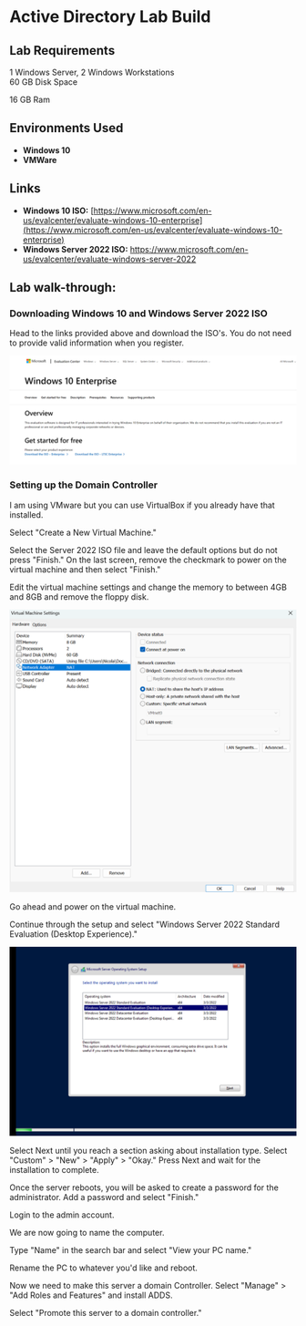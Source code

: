 <h1>Active Directory Lab Build</h1>

<h2>Lab Requirements</h2>
1 Windows Server, 2 Windows Workstations
<br />
60 GB Disk Space

16 GB Ram

<h2>Environments Used </h2>

- <b>Windows 10</b>
- <b>VMWare</b>

<h2>Links</h2>

- <b>Windows 10 ISO:</b> [https://www.microsoft.com/en-us/evalcenter/evaluate-windows-10-enterprise](https://www.microsoft.com/en-us/evalcenter/evaluate-windows-10-enterprise)
- <b>Windows Server 2022 ISO:</b> https://www.microsoft.com/en-us/evalcenter/evaluate-windows-server-2022





<h2>Lab walk-through:</h2>

<p align="center">
<h3> Downloading Windows 10 and Windows Server 2022 ISO </h3> 
  Head to the links provided above and download the ISO's. You do not need to provide valid information when you register. 




![ISO](/AD-Lab-Build/Images/iso.png)

<h3>Setting up the Domain Controller</h3>

I am using VMware but you can use VirtualBox if you already have that installed.

Select "Create a New Virtual Machine."

Select the Server 2022 ISO file and leave the default options but do not press "Finish." On the last screen, remove the checkmark to power on the virtual machine and then select "Finish."

Edit the virtual machine settings and change the memory to between 4GB and 8GB and remove the floppy disk.

![Server](/AD-Lab-Build/Images/server.png)

Go ahead and power on the virtual machine.

Continue through the setup and select "Windows Server 2022 Standard Evaluation (Desktop Experience)."

![desk](/AD-Lab-Build/Images/serverdesk.png)


Select Next until you reach a section asking about installation type. Select "Custom" > "New" > "Apply" > "Okay." Press Next and wait for the installation to complete.

Once the server reboots, you will be asked to create a password for the administrator. Add a password and select "Finish."

Login to the admin account.

We are now going to name the computer.

Type "Name" in the search bar and select "View your PC name."

Rename the PC to whatever you'd like and reboot.

Now we need to make this server a domain Controller. Select "Manage" > "Add Roles and Features" and install ADDS.

Select "Promote this server to a domain controller."
